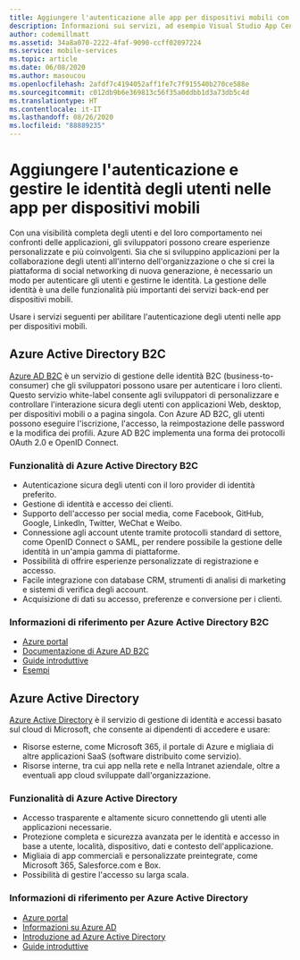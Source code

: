 ```yaml
---
title: Aggiungere l'autenticazione alle app per dispositivi mobili con Visual Studio App Center e i servizi di Azure
description: Informazioni sui servizi, ad esempio Visual Studio App Center, che consentono di configurare l'autenticazione degli utenti e abilitare l'autenticazione delle applicazioni per dispositivi mobili con account di social networking, Azure Active Directory e metodi personalizzati.
author: codemillmatt
ms.assetid: 34a8a070-2222-4faf-9090-ccff02097224
ms.service: mobile-services
ms.topic: article
ms.date: 06/08/2020
ms.author: masoucou
ms.openlocfilehash: 2afdf7c4194052aff1fe7c7f915540b270ce588e
ms.sourcegitcommit: c012db9b6e369813c56f35a0ddbb1d3a73db5c4d
ms.translationtype: HT
ms.contentlocale: it-IT
ms.lasthandoff: 08/26/2020
ms.locfileid: "88889235"
---
```

# <a name="add-authentication-and-manage-user-identities-in-your-mobile-apps"></a>Aggiungere l'autenticazione e gestire le identità degli utenti nelle app per dispositivi mobili

Con una visibilità completa degli utenti e del loro comportamento nei confronti delle applicazioni, gli sviluppatori possono creare esperienze personalizzate e più coinvolgenti. Sia che si sviluppino applicazioni per la collaborazione degli utenti all'interno dell'organizzazione o che si crei la piattaforma di social networking di nuova generazione, è necessario un modo per autenticare gli utenti e gestirne le identità. La gestione delle identità è una delle funzionalità più importanti dei servizi back-end per dispositivi mobili.

Usare i servizi seguenti per abilitare l'autenticazione degli utenti nelle app per dispositivi mobili.

## <a name="azure-active-directory-b2c"></a>Azure Active Directory B2C

[Azure AD B2C](https://azure.microsoft.com/services/active-directory-b2c/) è un servizio di gestione delle identità B2C (business-to-consumer) che gli sviluppatori possono usare per autenticare i loro clienti. Questo servizio white-label consente agli sviluppatori di personalizzare e controllare l'interazione sicura degli utenti con applicazioni Web, desktop, per dispositivi mobili o a pagina singola. Con Azure AD B2C, gli utenti possono eseguire l'iscrizione, l'accesso, la reimpostazione delle password e la modifica dei profili. Azure AD B2C implementa una forma dei protocolli OAuth 2.0 e OpenID Connect. 

### <a name="azure-active-directory-b2c-features"></a>Funzionalità di Azure Active Directory B2C

- Autenticazione sicura degli utenti con il loro provider di identità preferito.
- Gestione di identità e accesso dei clienti.
- Supporto dell'accesso per social media, come Facebook, GitHub, Google, LinkedIn, Twitter, WeChat e Weibo.
- Connessione agli account utente tramite protocolli standard di settore, come OpenID Connect o SAML, per rendere possibile la gestione delle identità in un'ampia gamma di piattaforme.
- Possibilità di offrire esperienze personalizzate di registrazione e accesso.
- Facile integrazione con database CRM, strumenti di analisi di marketing e sistemi di verifica degli account.
- Acquisizione di dati su accesso, preferenze e conversione per i clienti.

### <a name="azure-active-directory-b2c-references"></a>Informazioni di riferimento per Azure Active Directory B2C

- [Azure portal](https://portal.azure.com/)
- [Documentazione di Azure AD B2C](/azure/active-directory-b2c/)
- [Guide introduttive](/azure/active-directory-b2c/active-directory-b2c-quickstarts-web-app)
- [Esempi](/azure/active-directory-b2c/code-samples)

## <a name="azure-active-directory"></a>Azure Active Directory

[Azure Active Directory](https://azure.microsoft.com/services/active-directory/) è il servizio di gestione di identità e accessi basato sul cloud di Microsoft, che consente ai dipendenti di accedere e usare:

- Risorse esterne, come Microsoft 365, il portale di Azure e migliaia di altre applicazioni SaaS (software distribuito come servizio).
- Risorse interne, tra cui app nella rete e nella Intranet aziendale, oltre a eventuali app cloud sviluppate dall'organizzazione.

### <a name="azure-active-directory-features"></a>Funzionalità di Azure Active Directory

- Accesso trasparente e altamente sicuro connettendo gli utenti alle applicazioni necessarie.
- Protezione completa e sicurezza avanzata per le identità e accesso in base a utente, località, dispositivo, dati e contesto dell'applicazione.
- Migliaia di app commerciali e personalizzate preintegrate, come Microsoft 365, Salesforce.com e Box.
- Possibilità di gestire l'accesso su larga scala.

### <a name="azure-active-directory-references"></a>Informazioni di riferimento per Azure Active Directory

- [Azure portal](https://portal.azure.com/)
- [Informazioni su Azure AD](/azure/active-directory/fundamentals/active-directory-whatis)
- [Introduzione ad Azure Active Directory](/azure/active-directory/fundamentals/active-directory-whatis)
- [Guide introduttive](/azure/active-directory/fundamentals/active-directory-access-create-new-tenant)
